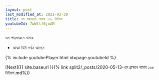 ```yaml
---
layout: post
last_modified_at: 2021-03-30
title: ওম মহাধনায় নামায ১০৮ টাইমস
youtubeId: 7wWllf6joAM
---
```

 
 
 ওম পারমাত্মনে নামায  
 
 -  আত্মা যিনি সর্বত্র আছেন 
 
  
 
  
 
 
 
 
 
 


{% include youtubePlayer.html id=page.youtubeId %}
 
[Next]({{ site.baseurl }}{% link  split2/_posts/2020-05-13-ওম ব্রাহ্মনে নামায ১০৮ টাইমস.md%})
 
